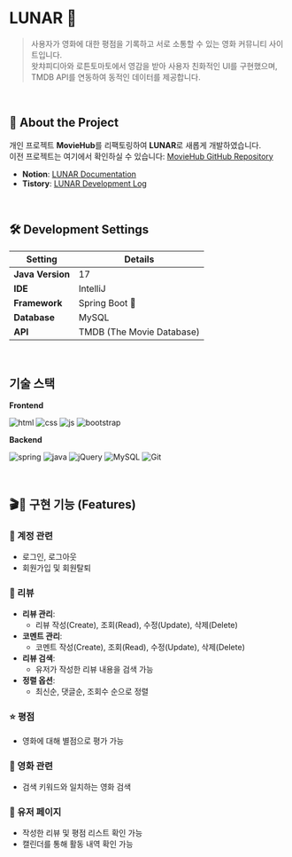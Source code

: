 # LUNAR 🍿  
> 사용자가 영화에 대한 평점을 기록하고 서로 소통할 수 있는 영화 커뮤니티 사이트입니다.  
> 왓챠피디아와 로튼토마토에서 영감을 받아 사용자 친화적인 UI를 구현했으며, TMDB API를 연동하여 동적인 데이터를 제공합니다.  

<br/>

## 🌟 About the Project  
개인 프로젝트 **MovieHub**를 리팩토링하여 **LUNAR**로 새롭게 개발하였습니다.  
이전 프로젝트는 여기에서 확인하실 수 있습니다: [MovieHub GitHub Repository](https://github.com/seungHee-cat/MovieHub)   

- **Notion**: [LUNAR Documentation](https://javanote.notion.site/LUNAR-184f309ede1980cf85b4c513bba62f77?pvs=4)  
- **Tistory**: [LUNAR Development Log](https://catbeom.tistory.com/101)  

<br/>

## 🛠️ Development Settings  

| Setting            | Details               |
|---------------------|-----------------------|
| **Java Version**    | 17                    |
| **IDE**             | IntelliJ              |
| **Framework**       | Spring Boot 🌱        |
| **Database**        | MySQL                 |
| **API**             | TMDB (The Movie Database) |

<br/>

기술 스택
---
**Frontend**

![html](https://img.shields.io/badge/HTML5-E34F26?style=for-the-badge&logo=html5&logoColor=white
) ![css](https://img.shields.io/badge/CSS3-1572B6?style=for-the-badge&logo=css3&logoColor=white) ![js](https://img.shields.io/badge/JavaScript-F7DF1E?style=for-the-badge&logo=JavaScript&logoColor=white) ![bootstrap](https://img.shields.io/badge/Bootstrap-563D7C?style=for-the-badge&logo=bootstrap&logoColor=white)

**Backend**

![spring](https://img.shields.io/badge/Spring-6DB33F?style=for-the-badge&logo=spring&logoColor=white) ![java](https://img.shields.io/badge/Java-ED8B00?style=for-the-badge&logo=openjdk&logoColor=white) ![jQuery](https://img.shields.io/badge/jQuery-0769AD?style=for-the-badge&logo=jquery&logoColor=white)
![MySQL](https://img.shields.io/badge/MySQL-00000F?style=for-the-badge&logo=mysql&logoColor=white) ![Git](https://img.shields.io/badge/GIT-E44C30?style=for-the-badge&logo=git&logoColor=white
)

<br/>    

## 🎬 구현 기능 (Features)  

### 🔑 계정 관련  
- 로그인, 로그아웃  
- 회원가입 및 회원탈퇴  

### 📝 리뷰  
- **리뷰 관리**:  
  - 리뷰 작성(Create), 조회(Read), 수정(Update), 삭제(Delete)  
- **코멘트 관리**:  
  - 코멘트 작성(Create), 조회(Read), 수정(Update), 삭제(Delete)  
- **리뷰 검색**:  
  - 유저가 작성한 리뷰 내용을 검색 가능  
- **정렬 옵션**:  
  - 최신순, 댓글순, 조회수 순으로 정렬  

### ⭐ 평점  
- 영화에 대해 별점으로 평가 가능  

### 🎥 영화 관련  
- 검색 키워드와 일치하는 영화 검색  

### 👤 유저 페이지  
- 작성한 리뷰 및 평점 리스트 확인 가능  
- 캘린더를 통해 활동 내역 확인 가능  

<br/>






